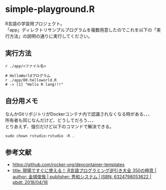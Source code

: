 # simple-playground.R

R言語の学習用プロジェクト。  
「app」ディレクトリサンプルプログラムを複数用意したのでこれを以下の「実行方法」の説明の通りに実行してください。  

## 実行方法

```shell
r ./app/<ファイル名>

# HelloWorldプログラム
r ./app/00.helloworld.R
# -> [1] "Hello R lang!!!"
```

## 自分用メモ

なんかGitリポジトリがDockerコンテナ内で認識されなくなる時がある、、、  
所有者も同じなんだけど、どうしてだろう、、、  
とりあえず、強引だけど以下のコマンドで解決できる。  

```shell
sudo chown rstudio:rstudio -R .
```

## 参考文献

- <https://github.com/rocker-org/devcontainer-templates>
- [title: 現場ですぐに使える！ R言語プログラミング逆引き大全 350の極意 | author: 金城俊哉 | publisher: 秀和システム | ISBN: 6324798053622 | pbdt: 2018/04/18](https://books.rakuten.co.jp/rk/9b08325481ef3e8fbab86ed702d90e1a/)
